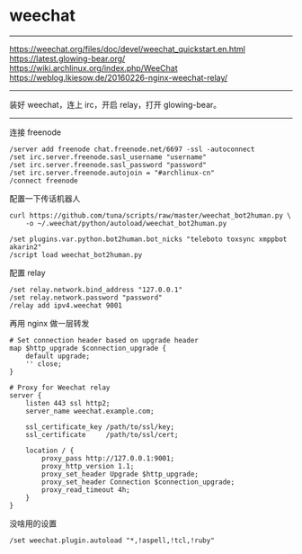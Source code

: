 # weechat

---

https://weechat.org/files/doc/devel/weechat_quickstart.en.html
https://latest.glowing-bear.org/
https://wiki.archlinux.org/index.php/WeeChat
https://weblog.lkiesow.de/20160226-nginx-weechat-relay/

---

装好 weechat，连上 irc，开启 relay，打开 glowing-bear。

---

连接 freenode

```
/server add freenode chat.freenode.net/6697 -ssl -autoconnect
/set irc.server.freenode.sasl_username "username"
/set irc.server.freenode.sasl_password "password"
/set irc.server.freenode.autojoin = "#archlinux-cn"
/connect freenode
```

配置一下传话机器人

```
curl https://github.com/tuna/scripts/raw/master/weechat_bot2human.py \
	-o ~/.weechat/python/autoload/weechat_bot2human.py

/set plugins.var.python.bot2human.bot_nicks "teleboto toxsync xmppbot akarin2"
/script load weechat_bot2human.py
```

配置 relay

```
/set relay.network.bind_address "127.0.0.1"
/set relay.network.password "password"
/relay add ipv4.weechat 9001
```

再用 nginx 做一层转发

```
# Set connection header based on upgrade header
map $http_upgrade $connection_upgrade {
	default upgrade;
	'' close;
}

# Proxy for Weechat relay
server {
	listen 443 ssl http2;
	server_name weechat.example.com;

	ssl_certificate_key /path/to/ssl/key;
	ssl_certificate     /path/to/ssl/cert;

	location / {
		proxy_pass http://127.0.0.1:9001;
		proxy_http_version 1.1;
		proxy_set_header Upgrade $http_upgrade;
		proxy_set_header Connection $connection_upgrade;
		proxy_read_timeout 4h;
	}
}
```

没啥用的设置

```
/set weechat.plugin.autoload "*,!aspell,!tcl,!ruby"
```

